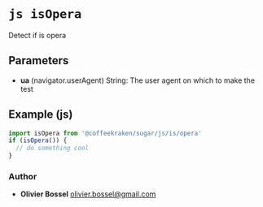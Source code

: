


<!-- @namespace    sugar.js.is -->
<!-- @name    isOpera -->

# ```js isOpera ```


Detect if is opera

## Parameters

- **ua** (navigator.userAgent) String: The user agent on which to make the test



## Example (js)

```js
import isOpera from '@coffeekraken/sugar/js/is/opera'
if (isOpera()) {
  // do something cool
}
```


### Author
- **Olivier Bossel** <a href="mailto:olivier.bossel@gmail.com">olivier.bossel@gmail.com</a> 



